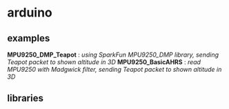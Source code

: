 # arduino

## examples
**MPU9250_DMP_Teapot** : *using SparkFun MPU9250_DMP library, sending Teapot packet to shown altitude in 3D*
**MPU9250_BasicAHRS** : *read MPU9250 with Madgwick filter, sending Teapot packet to shown altitude in 3D*

## libraries
